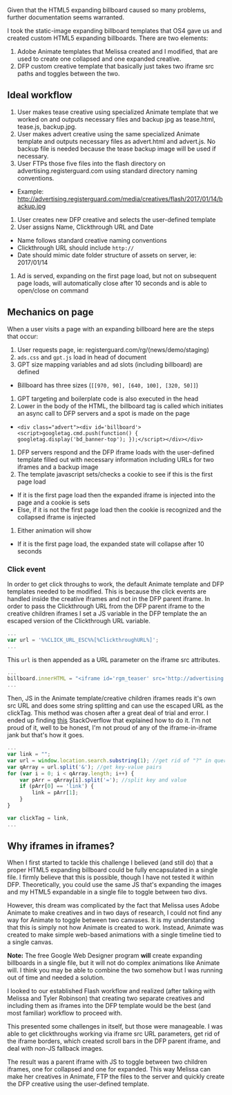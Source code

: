 Given that the HTML5 expanding billboard caused so many problems, further documentation seems warranted.

I took the static-image expanding billboard templates that OS4 gave us and created custom HTML5 expanding billboards. There are two elements:

1. Adobe Animate templates that Melissa created and I modified, that are used to create one collapsed and one expanded creative.
1. DFP custom creative template that basically just takes two iframe src paths and toggles between the two.

## Ideal workflow

1. User makes tease creative using specialized Animate template that we worked on and outputs necessary files and backup jpg as tease.html, tease.js, backup.jpg.
1. User makes advert creative using the same specialized Animate template and outputs necessary files as advert.html and advert.js. No backup file is needed because the tease backup image will be used if necessary.
1. User FTPs those five files into the flash directory on advertising.registerguard.com using standard directory naming conventions.
  * Example: http://advertising.registerguard.com/media/creatives/flash/2017/01/14/backup.jpg
1. User creates new DFP creative and selects the user-defined template
1. User assigns Name, Clickthrough URL and Date
  *  Name follows standard creative naming conventions
  * Clickthrough URL should include `http://`
  * Date should mimic date folder structure of assets on server, ie: 2017/01/14
1. Ad is served, expanding on the first page load, but not on subsequent page loads, will automatically close after 10 seconds and is able to open/close on command

## Mechanics on page

When a user visits a page with an expanding billboard here are the steps that occur:

1. User requests page, ie: registerguard.com/rg/(news/demo/staging)
1. `ads.css` and `gpt.js` load in head of document
1. GPT size mapping variables and ad slots (including billboard) are defined
  * Billboard has three sizes (`[[970, 90], [640, 100], [320, 50]]`)
1. GPT targeting and boilerplate code is also executed in the head
1. Lower in the body of the HTML, the billboard tag is called which initiates an async call to DFP servers and a spot is made on the page
  * `<div class="advert"><div id='billboard'><script>googletag.cmd.push(function() { googletag.display('bd_banner-top'); });</script></div></div>` 
1. DFP servers respond and the DFP iframe loads with the user-defined template filled out with necessary information including URLs for two iframes and a backup image
1. The template javascript sets/checks a cookie to see if this is the first page load
  * If it is the first page load then the expanded iframe is injected into the page and a cookie is sets
  * Else, if it is not the first page load then the cookie is recognized and the collapsed iframe is injected
1. Either animation will show
  * If it is the first page load, the expanded state will collapse after 10 seconds
  

### Click event

In order to get click throughs to work, the default Animate template and DFP templates needed to be modified. This is because the click events are handled inside the creative iframes and not in the DFP parent iframe. In order to pass the Clickthrough URL from the DFP parent iframe to the creative children iframes I set a JS variable in the DFP template the an escaped version of the Clickthrough URL variable.

```js
...
var url = '%%CLICK_URL_ESC%%[%ClickthroughURL%]';
...
```

This `url` is then appended as a URL parameter on the iframe src attributes.

```js
...
billboard.innerHTML = "<iframe id='rgm_teaser' src='http://advertising.registerguard.com/media/creatives/flash/" + date + "/tease.html?link=" + url + "' width='970px' height='90px' frameborder='0'>";
...
```

Then, JS in the Animate template/creative children iframes reads it's own src URL and does some string splitting and can use the escaped URL as the clickTag. This method was chosen after a great deal of trial and error. I ended up finding [this](http://stackoverflow.com/a/28296334) StackOverflow that explained how to do it. I'm not proud of it, well to be honest, I'm not proud of any of the iframe-in-iframe jank but that's how it goes.

```js
...
var link = "";
var url = window.location.search.substring(1); //get rid of "?" in querystring
var qArray = url.split('&'); //get key-value pairs
for (var i = 0; i < qArray.length; i++) {
	var pArr = qArray[i].split('='); //split key and value
	if (pArr[0] == 'link') {
		link = pArr[1];
	}
}

var clickTag = link,
...
```

## Why iframes in iframes?

When I first started to tackle this challenge I believed (and still do) that a proper HTML5 expanding billboard could be fully encapsulated in a single file. I firmly believe that this is possible, though I have not tested it within DFP. Theoretically, you could use the same JS that's expanding the images and my HTML5 expandable in a single file to toggle between two divs.

However, this dream was complicated by the fact that Melissa uses Adobe Animate to make creatives and in two days of research, I could not find any way for Animate to toggle between two canvases. It is my understanding that this is simply not how Animate is created to work. Instead, Animate was created to make simple web-based animations with a single timeline tied to a single canvas.

**Note:** The free Google Web Designer program **will** create expanding billboards in a single file, but it will not do complex animations like Animate will. I think you may be able to combine the two somehow but I was running out of time and needed a solution.

I looked to our established Flash workflow and realized (after talking with Melissa and Tyler Robinson) that creating two separate creatives and including them as iframes into the DFP template would be the best (and most familiar) workflow to proceed with.

This presented some challenges in itself, but those were manageable. I was able to get clickthroughs working via iframe src URL parameters, get rid of the iframe borders, which created scroll bars in the DFP parent iframe, and deal with non-JS fallback images.

The result was a parent iframe with JS to toggle between two children iframes, one for collapsed and one for expanded. This way Melissa can make her creatives in Animate, FTP the files to the server and quickly create the DFP creative using the user-defined template.